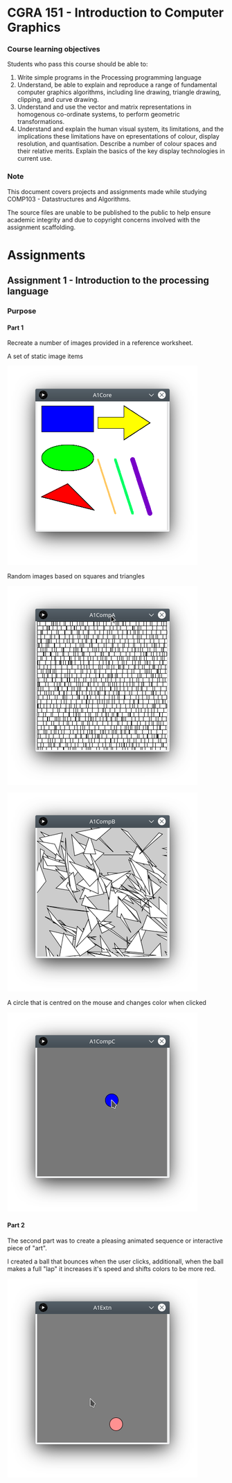# CGRA 151 - Introduction to Computer Graphics

### Course learning objectives
Students who pass this course should be able to:

1. Write simple programs in the Processing programming language
2. Understand, be able to explain and reproduce a range of fundamental computer graphics algorithms, including line drawing, triangle drawing, clipping, and curve drawing.
3. Understand and use the vector and matrix representations in homogenous co-ordinate systems, to perform geometric transformations.
4. Understand and explain the human visual system, its limitations, and the implications these limitations have on epresentations of colour, display resolution, and quantisation. Describe a number of colour spaces and their relative merits. Explain the basics of the key display technologies in current use.


### Note
This document covers projects and assignments made while studying COMP103 - Datastructures and Algorithms.

The source files are unable to be published to the public to help ensure academic integrity and due to copyright concerns involved with the assignment scaffolding.

# Assignments

## Assignment 1 - Introduction to the processing language
### Purpose
#### Part 1
Recreate a number of images provided in a reference worksheet.

A set of static image items

![Screenshot from image](docs/assignment1-screenshot-01.png)

Random images based on squares and triangles

![Screenshot from image](docs/assignment1-screenshot-02.png)

![Screenshot from image](docs/assignment1-screenshot-03.png)

A circle that is centred on the mouse and changes color when clicked

![Screenshot from image](docs/assignment1-screenshot-04.png)

#### Part 2
The second part was to create a pleasing animated sequence or interactive piece of "art". 

I created a ball that bounces when the user clicks, additionall, when the ball makes a full "lap" it increases it's speed and shifts colors to be more red.

![Screenshot from image](docs/assignment1-screenshot-05.png)

